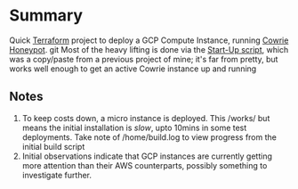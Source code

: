 # Summary
Quick [Terraform](https://www.terraform.io/) project to deploy a GCP Compute Instance, running [Cowrie Honeypot](https://github.com/cowrie/cowrie).
git
Most of the heavy lifting is done via the [Start-Up script](scripts/cowrie-boot-ubuntu.sh), which was a copy/paste from a previous project of mine; it's far from pretty, but works well enough to get an active Cowrie instance up and running

## Notes
1) To keep costs down, a micro instance is deployed. This /works/ but means the initial installation is *slow*, upto 10mins in some test deployments. Take note of /home/build.log to view progress from the initial build script
2) Initial observations indicate that GCP instances are currently getting more attention than their AWS counterparts, possibly something to investigate further.